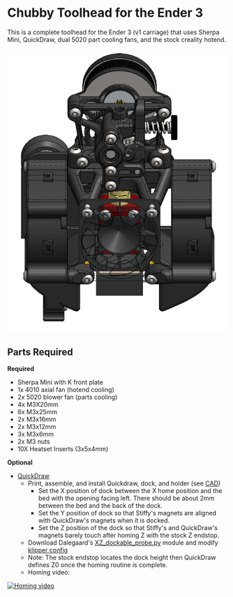 # Chubby Toolhead for the Ender 3

This is a complete toolhead for the Ender 3 (v1 carriage) that uses Sherpa Mini, QuickDraw, dual 5020 part cooling fans, and the stock creality hotend.

![Image of Stiffy](./Images/Chubby.png)

## Parts Required

**Required**
- Sherpa Mini with K front plate
- 1x 4010 axial fan (hotend cooling)
- 2x 5020 blower fan (parts cooling)
- 4x M3X20mm
- 6x M3x25mm
- 2x M3x16mm
- 2x M3x12mm
- 3x M3x6mm
- 2x M3 nuts
- 10X Heatset Inserts (3x5x4mm)

**Optional**
- [QuickDraw](https://github.com/Annex-Engineering/Quickdraw_Probe) 
	- Print, assemble, and install Quickdraw, dock, and holder (see [CAD](./CAD/Stiffy.EASM))
		- Set the X position of dock between the X home position and the bed with the opening facing left. There should be about 2mm between the bed and the back of the dock.
		- Set the Y position of dock so that Stiffy's magnets are aligned with QuickDraw's magnets when it is docked.
		- Set the Z position of the dock so that Stiffy's and QuickDraw's magnets barely touch after homing Z with the stock Z endstop. 
	- Download Dalegaard's [XZ_dockable_probe.py](https://gist.github.com/dalegaard/3f1b8695275a15b1888119304d79b88d) module and modify [klipper config](./QuickDraw_klipper_config.cfg)
	- Note: The stock endstop locates the dock height then QuickDraw defines Z0 once the homing routine is complete.
	- Homing video: 

[![Homing video](https://img.youtube.com/vi/NMOQogjF0p8/0.jpg)](https://youtu.be/NMOQogjF0p8)


